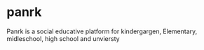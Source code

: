 # panrk
Panrk is a social educative platform for kindergargen, Elementary, midleschool, high school and unviersty 
